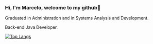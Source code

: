 ### Hi, I'm Marcelo, welcome to my github👋

Graduated in Administration and in Systems Analysis and Development.

Back-end Java Developer.

[![Top Langs](https://github-readme-stats.vercel.app/api/top-langs/?username=marcelocezario&layout=compact&exclude_repo=ecommerce-php,arquitetura-software,asp-net-up-2018)](https://github.com/marcelocezario/github-readme-stats)

